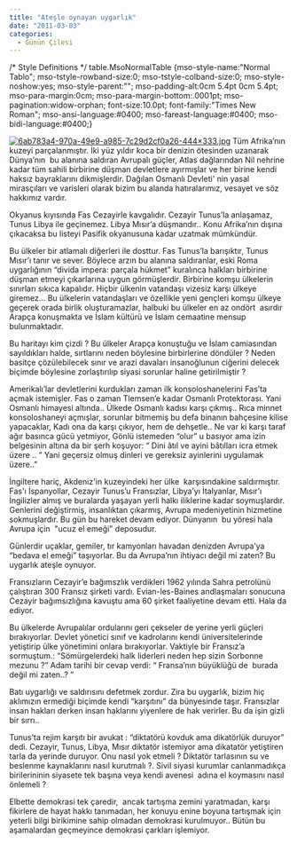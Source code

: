 ```yaml
---
title: "Ateşle oynayan uygarlık"
date: "2011-03-03"
categories: 
  - Günün Çilesi
---
```


/\* Style Definitions \*/ table.MsoNormalTable {mso-style-name:"Normal Tablo"; mso-tstyle-rowband-size:0; mso-tstyle-colband-size:0; mso-style-noshow:yes; mso-style-parent:""; mso-padding-alt:0cm 5.4pt 0cm 5.4pt; mso-para-margin:0cm; mso-para-margin-bottom:.0001pt; mso-pagination:widow-orphan; font-size:10.0pt; font-family:"Times New Roman"; mso-ansi-language:#0400; mso-fareast-language:#0400; mso-bidi-language:#0400;}

[![6ab783a4-970a-49e9-a985-7c29d2cf0a26-444×333.jpg](/uploads/2011/03/6ab783a4-970a-49e9-a985-7c29d2cf0a26.jpg)](/uploads/2011/03/6ab783a4-970a-49e9-a985-7c29d2cf0a26.jpg "6ab783a4-970a-49e9-a985-7c29d2cf0a26-444×333.jpg") Tüm Afrika’nın kuzeyi parçalanmıştır. İki yüz yıldır koca bir denizin ötesinden uzanarak Dünya’nın  bu alanına saldıran Avrupalı güçler, Atlas dağlarından Nil nehrine kadar tüm sahili birbirine düşman devletlere ayırmışlar ve her birine kendi haksız bayraklarını dikmişlerdir. Dağılan Osmanlı Devleti' nin yasal mirasçıları ve varisleri olarak bizim bu alanda hatıralarımız, vesayet ve söz  hakkımız vardır.

Okyanus kıyısında Fas Cezayirle kavgalıdır. Cezayir Tunus’la anlaşamaz, Tunus Libya ile geçinemez. Libya Mısır’a düşmandır.. Konu Afrika’nın dışına çıkacaksa bu listeyi Pasifik okyanusuna kadar uzatmak mümkündür.

Bu ülkeler bir atlamalı diğerleri ile dosttur. Fas Tunus’la barışıktır, Tunus Mısır’ı tanır ve sever. Böylece arzın bu alanına saldıranlar, eski Roma uygarlığının “divida impera: parçala hükmet” kuralınca halkları birbirine düşman etmeyi çıkarlarına uygun görmüşlerdir. Birbirine komşu ülkelerin sınırları sıkıca kapalıdır. Hiçbir ülkenin vatandaşı vizesiz karşı ülkeye giremez… Bu ülkelerin vatandaşları ve özellikle yeni gençleri komşu ülkeye geçerek orada birlik oluşturamazlar, halbuki bu ülkeler en az ondört  asırdır Arapça konuşmakta ve İslam kültürü ve İslam cemaatine mensup bulunmaktadır.

Bu haritayı kim çizdi ? Bu ülkeler Arapça konuştuğu ve İslam camiasından sayıldıkları halde, sırtlarını neden böylesine birbirlerine döndüler ? Neden basitçe çözülebilecek sınır ve arazi davaları insanoğlunun ciğerini delecek biçimde böylesine zorlaştırılıp siyasi sorunlar haline getirilmiştir ?

Amerikalı’lar devletlerini kurdukları zaman ilk konsoloshanelerini Fas’ta açmak istemişler. Fas o zaman Tlemsen’e kadar Osmanlı Protektorası. Yani Osmanlı himayesi altında.. Ülkede Osmanlı kadısı karşı çıkmış.. Rıca minnet konsoloshaneyi açmışlar, sorunlar bitmemiş bu defa binanın bahçesine kilise yapacaklar, Kadı ona da karşı çıkıyor, hem de dehşetle.. Ne var ki karşı taraf ağır basınca gücü yetmiyor, Gönlü istemeden “olur” u basıyor ama izin belgesinin altına da bir şerh koşuyor: “ Dini âtıl ve ayini bâtılları icra etmek üzere .. ” Yani geçersiz olmuş dinleri ve gereksiz ayinlerini uygulamak üzere..”

İngiltere hariç, Akdeniz'in kuzeyindeki her ülke  karşısındakine saldırmıştır. Fas'ı İspanyollar, Cezayir Tunus’u Fransızlar, Libya’yı İtalyanlar, Mısır’ı İngilizler almış ve buralarda yaşayan yerli halkı iliklerine kadar soymuşlardır. Genlerini değiştirmiş, insanlıktan çıkarmış, Avrupa medeniyetinin hizmetine sokmuşlardır. Bu gün bu hareket devam ediyor. Dünyanın  bu yöresi hala Avrupa için  "ucuz el emeği" deposudur.

Günlerdir uçaklar, gemiler, tır kamyonları havadan denizden Avrupa’ya “bedava el emeği” taşıyorlar. Bu da Avrupa’nın ihtiyacı değil mi zaten? Bu uygarlık ateşle oynuyor.

Fransızların Cezayir’e bağımszlık verdikleri 1962 yılında Sahra petrolünü çalıştıran 300 Fransız şirketi vardı. Evian-les-Baines andlaşmaları sonucuna Cezayir bağımsızlığına kavuştu ama 60 şirket faaliyetine devam etti. Hala da ediyor.

Bu ülkelerde Avrupalılar ordularını geri çekseler de yerine yerli güçleri bırakıyorlar. Devlet yönetici sınıf ve kadrolarını kendi üniversitelerinde yetiştirip ülke yönetimini onlara bırakıyorlar. Vaktiyle bir Fransız’a sormuştum.: “Sömürgelerdeki halk liderleri neden hep sizin Sorbonne mezunu ?” Adam tarihi bir cevap verdi: “ Fransa’nın büyüklüğü de  burada değil mi zaten..? ”

Batı uygarlığı ve saldırısını defetmek zordur. Zira bu uygarlık, bizim hiç aklımızın ermediği biçimde kendi “karşıtını” da bünyesinde taşır. Fransızlar insan hakları derken insan haklarını yiyenlere de hak verirler. Bu da işin gizli bir sırrı..

Tunus’ta rejim karşıtı bir avukat : “diktatörü kovduk ama dikatörlük duruyor” dedi. Cezayir, Tunus, Libya, Mısır diktatör istemiyor ama dikatatör yetiştiren tarla da yerinde duruyor. Onu nasıl yok etmeli ? Diktatör tarlasının su ve beslenme kaynaklarını nasıl kurutmalı ?. Sivil siyasi kurumlar canlanmadıkça birilerininin siyasete tek başına veya kendi avenesi  adına el koymasını nasıl önlemeli ?

Elbette demokrasi tek çaredir,  ancak tartışma zemini yaratmadan, karşı fikirlere de hayat hakkı tanımadan, her konuyu enine boyuna tartışmak için yeterli bilgi birikimine sahip olmadan demokrasi kurulmuyor.. Bütün bu aşamalardan geçmeyince demokrasi çarkları işlemiyor.
